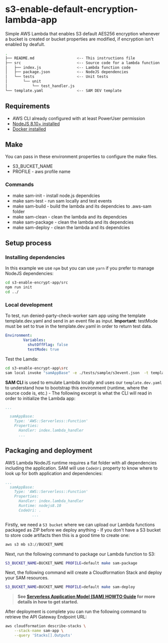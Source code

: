 # s3-enable-default-encryption-lambda-app
 Simple AWS Lambda that enables S3 default AES256 encryption whenever a bucket is created or bucket properties are modified, if encryption isn't enabled by deafult.

```bash
.
├── README.md                   <-- This instructions file
├── src                         <-- Source code for a lambda function
│   ├── index.js                <-- Lambda function code
│   ├── package.json            <-- NodeJS dependencies
│   └── tests                   <-- Unit tests
│       └── unit
│           └── test_handler.js
└── template.yaml               <-- SAM DEV template
```

## Requirements

* AWS CLI already configured with at least PowerUser permission
* [NodeJS 8.10+ installed](https://nodejs.org/en/download/)
* [Docker installed](https://www.docker.com/community-edition)

## Make
You can pass in these environment properties to configure the make files.
  * S3_BUCKET_NAME
  * PROFILE - aws profile name
### Commands
  * make sam-init - install node.js dependcies
  * make sam-test - run sam locally and test events
  * make sam-build - build the lambda and its dependcies to .aws-sam folder
  * make sam-clean - clean the lambda and its dependcies
  * make sam-package - clean the lambda and its dependcies
  * make sam-deploy - clean the lambda and its dependcies

## Setup process

### Installing dependencies

In this example we use `npm` but you can use `yarn` if you prefer to manage NodeJS dependencies:

```bash
cd s3-enable-encrypt-app/src
npm run init
cd ../
```

### Local development

To test, run denied-party-check-worker sam app using the template template.dev.yaml and send in an event file as input.
**Important**:  testMode must be set to true in the template.dev.yaml in order to return test data.

```yaml
Environment:
        Variables:
          shutOffFlag: false
          testMode: true
```          

Test the Lamda:

```bash
cd s3-enable-encrypt-app\src
sam local invoke "samAppBase" -e ./tests/sample/s3event.json  -t template.yaml
```

**SAM CLI** is used to emulate Lambda locally and uses our `template.dev.yaml` to understand how to bootstrap this environment (runtime, where the source code is, etc.) - The following excerpt is what the CLI will read in order to initialize the Lambda app:

```yaml
...

  samAppBase:
    Type: 'AWS::Serverless::Function'
    Properties:
      Handler: index.lambda_handler
      ...
```

## Packaging and deployment

AWS Lambda NodeJS runtime requires a flat folder with all dependencies including the application. SAM will use `CodeUri` property to know where to look up for both application and dependencies:

```yaml
...
  samAppBase:
    Type: 'AWS::Serverless::Function'
    Properties:
      Handler: index.lambda_handler
      Runtime: nodejs8.10
      CodeUri: .
            ...
```

Firstly, we need a `S3 bucket` where we can upload our Lambda functions packaged as ZIP before we deploy anything - If you don't have a S3 bucket to store code artifacts then this is a good time to create one:

```bash
aws s3 mb s3://BUCKET_NAME
```

Next, run the following command to package our Lambda function to S3:

```bash
S3_BUCKET_NAME=BUCKET_NAME PROFILE=default make sam-package
```

Next, the following command will create a Cloudformation Stack and deploy your SAM resources.

```bash
S3_BUCKET_NAME=BUCKET_NAME PROFILE=default make sam-deploy
```

> **See [Serverless Application Model (SAM) HOWTO Guide](https://github.com/awslabs/serverless-application-model/blob/master/HOWTO.md) for more details in how to get started.**

After deployment is complete you can run the following command to retrieve the API Gateway Endpoint URL:

```bash
aws cloudformation describe-stacks \
    --stack-name sam-app \
    --query 'Stacks[].Outputs'
``` 
